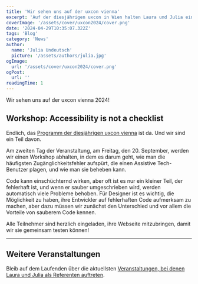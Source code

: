 ```yaml
---
title: 'Wir sehen uns auf der uxcon vienna'
excerpt: 'Auf der diesjährigen uxcon in Wien halten Laura und Julia einen Workshop darüber, wie man eine Webseite erstellt und testet, die nicht nur die Anforderungen erfüllt, sondern weit über die Checkliste hinausgeht ...'
coverImage: '/assets/cover/uxcon2024/cover.png'
date: '2024-04-29T10:35:07.322Z'
tags: 'Blog'
category: 'News'
author:
  name: 'Julia Undeutsch'
  picture: '/assets/authors/julia.jpg'
ogImage:
  url: '/assets/cover/uxcon2024/cover.png'
ogPost:
  url: ''
readingTime: 1
---
```


Wir sehen uns auf der uxcon vienna 2024!

## Workshop: Accessibility is not a checklist

Endlich, das [Programm der diesjährigen uxcon vienna](https://www.uxcon.io/) ist da. Und wir sind ein Teil davon.

Am zweiten Tag der Veranstaltung, am Freitag, den 20. September, werden wir einen Workshop abhalten, in dem es darum geht, wie man die häufigsten Zugänglichkeitsfehler aufspürt, die einen Assistive Tech-Benutzer plagen, und wie man sie beheben kann.

Code kann einschüchternd wirken, aber oft ist es nur ein kleiner Teil, der fehlerhaft ist, und wenn er sauber umgeschrieben wird, werden automatisch viele Probleme behoben. Für Designer ist es wichtig, die Möglichkeit zu haben, ihre Entwickler auf fehlerhaften Code aufmerksam zu machen, aber dazu müssen wir zunächst den Unterschied und vor allem die Vorteile von sauberem Code kennen.

Alle Teilnehmer sind herzlich eingeladen, ihre Webseite mitzubringen, damit wir sie gemeinsam testen können!

---

## Weitere Veranstaltungen

Bleib auf dem Laufenden über die aktuellsten [Veranstaltungen, bei denen Laura und Julia als Referenten auftreten](https://accessibilityfirst.at/de/events).

